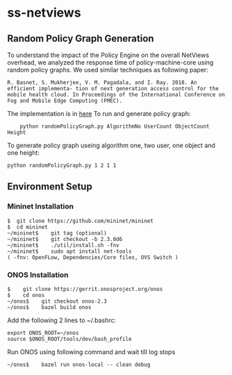 # ss-netviews
## Random Policy Graph Generation
To understand the impact of the Policy Engine on the overall NetViews overhead, we analyzed the response time of policy-machine-core using random policy graphs. We used similar techniques as following paper:
```
R. Basnet, S. Mukherjee, V. M. Pagadala, and I. Ray. 2018. An efficient implementa- tion of next generation access control for the mobile health cloud. In Proceedings of the International Conference on Fog and Mobile Edge Computing (FMEC).
```
The implementation is in [here](https://github.com/netviews/ss-netviews/tree/master/random-graph-generation)
To run and generate policy graph:
```
    python randomPolicyGraph.py AlgorithmNo UserCount ObjectCount Height
```
To generate policy graph useing algorithm one, two user, one object and one height:
```
python randomPolicyGraph.py 1 2 1 1
```

## Environment Setup
### Mininet Installation
```
$  git clone https://github.com/mininet/mininet
$  cd mininet
~/mininet$    git tag (optional)
~/mininet$    git checkout -b 2.3.0d6
~/mininet$    ./util/install.sh -fnv
~/mininet$    sudo apt install net-tools
( -fnv: OpenFLow, Dependencies/Core files, OVS Switch )

```
### ONOS Installation
```
$    git clone https://gerrit.onosproject.org/onos
$    cd onos
~/onos$    git checkout onos-2.3
~/onos$    bazel build onos
```
Add the following 2 lines to ~/.bashrc:
```
export ONOS_ROOT=~/onos
source $ONOS_ROOT/tools/dev/bash_profile
```
Run ONOS using following command and wait till log stops
```
~/onos$    bazel run onos-local -- clean debug
```
